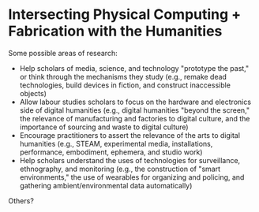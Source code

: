 # Intersecting Physical Computing + Fabrication with the Humanities 

Some possible areas of research: 

* Help scholars of media, science, and technology "prototype the past," or think through the mechanisms they study (e.g., remake dead technologies, build devices in fiction, and construct inaccessible objects)
* Allow labour studies scholars to focus on the hardware and electronics side of digital humanities (e.g., digital humanities "beyond the screen," the relevance of manufacturing and factories to digital culture, and the importance of sourcing and waste to digital culture)
* Encourage practitioners to assert the relevance of the arts to digital humanities (e.g., STEAM, experimental media, installations, performance, embodiment, ephemera, and studio work)
* Help scholars understand the uses of technologies for surveillance, ethnography, and monitoring (e.g., the construction of "smart environments," the use of wearables for organizing and policing, and gathering ambient/environmental data automatically)

Others? 
